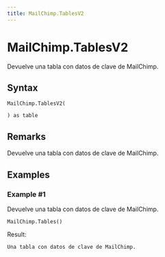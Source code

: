 ```yaml
---
title: MailChimp.TablesV2
---
```


# MailChimp.TablesV2


Devuelve una tabla con datos de clave de MailChimp.


## Syntax

```powerquery
MailChimp.TablesV2(

) as table
```


## Remarks

Devuelve una tabla con datos de clave de MailChimp.


## Examples

### Example #1 
Devuelve una tabla con datos de clave de MailChimp.
```powerquery
MailChimp.Tables()
```

Result: 
```powerquery
Una tabla con datos de clave de MailChimp.
```



